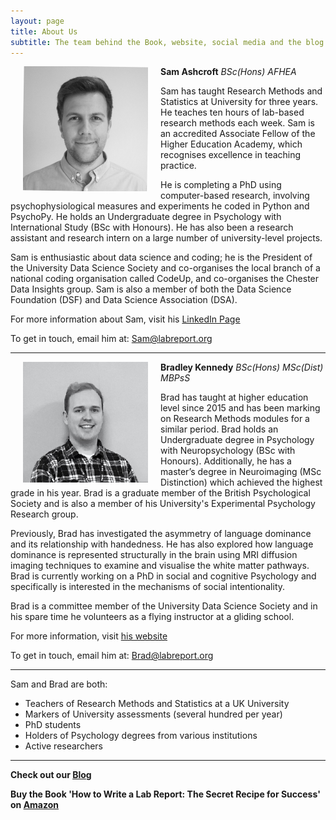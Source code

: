 ```yaml
---
layout: page
title: About Us
subtitle: The team behind the Book, website, social media and the blog
---
```


<img src="/img/Sam-face.jpeg" alt="Sam Ashcroft" width="200" align="left" hspace="20" title="Sam Ashcroft"> 

**Sam Ashcroft**
_BSc(Hons) AFHEA_

Sam has taught Research Methods and Statistics at University for three years. He teaches ten hours of lab-based research methods each week. Sam is an accredited Associate Fellow of the Higher Education Academy, which recognises excellence in teaching practice.

He is completing a PhD using computer-based research, involving psychophysiological measures and experiments he coded in Python and PsychoPy. He holds an Undergraduate degree in Psychology with International Study (BSc with Honours). He has also been a research assistant and research intern on a large number of university-level projects.

Sam is enthusiastic about data science and coding; he is the President of the University Data Science Society and co-organises the local branch of a national coding organisation called CodeUp, and co-organises the Chester Data Insights group. Sam is also a member of both the Data Science Foundation (DSF) and Data Science Association (DSA).

For more information about Sam, visit his [LinkedIn Page](https://www.linkedin.com/in/samashcroft/)

To get in touch, email him at: [Sam@labreport.org](mailto:sam@labreport.org)

***

<img src="/img/Brad-face.jpeg" alt="Brad Kennedy" width="200" align="left" hspace="20" title="Brad Kennedy"> 

**Bradley Kennedy**
_BSc(Hons) MSc(Dist) MBPsS_

Brad has taught at higher education level since 2015 and has been marking on Research Methods modules for a similar period. Brad holds an Undergraduate degree in Psychology with Neuropsychology (BSc with Honours). Additionally, he has a master’s degree in Neuroimaging (MSc Distinction) which achieved the highest grade in his year. Brad is a graduate member of the British Psychological Society and is also a member of his University's Experimental Psychology Research group.

Previously, Brad has investigated the asymmetry of language dominance and its relationship with handedness. He has also explored how language dominance is represented structurally in the brain using MRI diffusion imaging techniques to examine and visualise the white matter pathways. Brad is currently working on a PhD in social and cognitive Psychology and specifically is interested in the mechanisms of social intentionality.

Brad is a committee member of the University Data Science Society and in his spare time he volunteers as a flying instructor at a gliding school. 

For more information, visit [his website](https://bradleykennedy.co.uk)

To get in touch, email him at: [Brad@labreport.org](mailto:brad@labreport.org)

---

Sam and Brad are both:
- Teachers of Research Methods and Statistics at a UK University
- Markers of University assessments (several hundred per year)
- PhD students 
- Holders of Psychology degrees from various institutions
- Active researchers

---

**Check out our [Blog](https://labreport.org/blog)**

**Buy the Book 'How to Write a Lab Report: The Secret Recipe for Success' on [Amazon](https://www.amazon.co.uk/dp/B07QJD7TJR/ref=cm_sw_em_r_mt_dp_U_AKCTCb6X7P882)**
